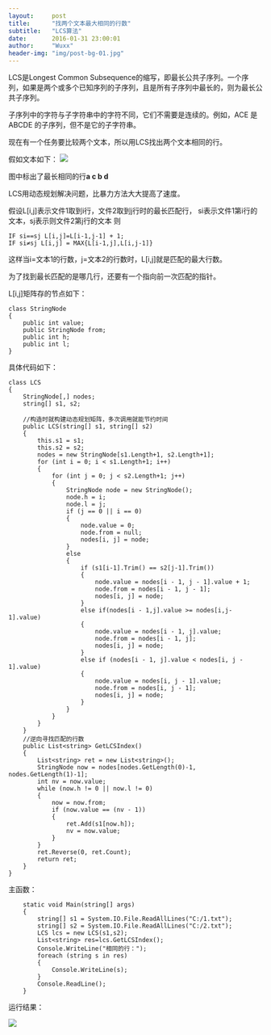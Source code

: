 ```yaml
---
layout:     post
title:      "找两个文本最大相同的行数"
subtitle:   "LCS算法"
date:       2016-01-31 23:00:01
author:     "Wuxx"
header-img: "img/post-bg-01.jpg"
---
```


LCS是Longest Common Subsequence的缩写，即最长公共子序列。一个序列，如果是两个或多个已知序列的子序列，且是所有子序列中最长的，则为最长公共子序列。

子序列中的字符与子字符串中的字符不同，它们不需要是连续的。例如，ACE 是 ABCDE 的子序列，但不是它的子字符串。

现在有一个任务要比较两个文本，所以用LCS找出两个文本相同的行。

假如文本如下：
![](http://wxzwsj197950.github.io/MyImgs/20160218/lcd_file.png)

图中标出了最长相同的行**a c b d**

LCS用动态规划解决问题，比暴力方法大大提高了速度。

假设L[i,j]表示文件1取到i行，文件2取到j行时的最长匹配行，
si表示文件1第i行的文本，sj表示则文件2第j行的文本 则

	IF si==sj L[i,j]=L[i-1,j-1] + 1;
	IF si≠sj L[i,j] = MAX{L[i-1,j],L[i,j-1]}

这样当i=文本1的行数，j=文本2的行数时，L[i,j]就是匹配的最大行数。

为了找到最长匹配的是哪几行，还要有一个指向前一次匹配的指针。

L[i,j]矩阵存的节点如下：

	class StringNode
    {
        public int value;
        public StringNode from;
        public int h;
        public int l;
    }

具体代码如下：

 	class LCS
    {
        StringNode[,] nodes;
        string[] s1, s2;

        //构造时就构建动态规划矩阵，多次调用就能节约时间
        public LCS(string[] s1, string[] s2)
        {
            this.s1 = s1;
            this.s2 = s2;
            nodes = new StringNode[s1.Length+1, s2.Length+1];
            for (int i = 0; i < s1.Length+1; i++)
            {
                for (int j = 0; j < s2.Length+1; j++)
                {
                    StringNode node = new StringNode();
                    node.h = i;
                    node.l = j;
                    if (j == 0 || i == 0)
                    {         
                        node.value = 0;
                        node.from = null;
                        nodes[i, j] = node;
                    }
                    else
                    {
                        if (s1[i-1].Trim() == s2[j-1].Trim())
                        {
                            node.value = nodes[i - 1, j - 1].value + 1;
                            node.from = nodes[i - 1, j - 1];
                            nodes[i, j] = node;
                        }
                        else if(nodes[i - 1,j].value >= nodes[i,j-1].value)
                        {
                            node.value = nodes[i - 1, j].value;
                            node.from = nodes[i - 1, j];
                            nodes[i, j] = node;
                        }
                        else if (nodes[i - 1, j].value < nodes[i, j - 1].value)
                        {
                            node.value = nodes[i, j - 1].value;
                            node.from = nodes[i, j - 1];
                            nodes[i, j] = node;
                        }
                    }
                }
            }
        }
        //逆向寻找匹配的行数
        public List<string> GetLCSIndex()
        {
            List<string> ret = new List<string>();
            StringNode now = nodes[nodes.GetLength(0)-1, nodes.GetLength(1)-1];
            int nv = now.value;
            while (now.h != 0 || now.l != 0)
            {
                now = now.from;
                if (now.value == (nv - 1))
                {
                    ret.Add(s1[now.h]);
                    nv = now.value;
                }
            }
            ret.Reverse(0, ret.Count);
            return ret;
        }
    }

主函数：
	  
        static void Main(string[] args)
        {
            string[] s1 = System.IO.File.ReadAllLines("C:/1.txt");
            string[] s2 = System.IO.File.ReadAllLines("C:/2.txt");
            LCS lcs = new LCS(s1,s2);
            List<string> res=lcs.GetLCSIndex();
            Console.WriteLine("相同的行：");
            foreach (string s in res)
            {
                Console.WriteLine(s);
            }
            Console.ReadLine();
        }

运行结果：

![](http://wxzwsj197950.github.io/MyImgs/20160218/lcs_res.png)